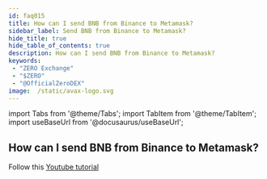 ```yaml
---
id: faq015
title: How can I send BNB from Binance to Metamask?
sidebar_label: Send BNB from Binance to Metamask?
hide_title: true
hide_table_of_contents: true
description: How can I send BNB from Binance to Metamask?
keywords:
 - "ZERO Exchange"
 - "$ZERO"
 - "@OfficialZeroDEX"
image:  /static/avax-logo.svg
---
```


import Tabs from '@theme/Tabs';
import TabItem from '@theme/TabItem';
import useBaseUrl from '@docusaurus/useBaseUrl';

## How can I send BNB from Binance to Metamask?

Follow this [Youtube tutorial](https://www.youtube.com/watch?v=77B7vfFtxq4)
